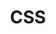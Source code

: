 ---
layout: list
title: CSS
slug: css
menu: true
submenu: false
order: 3
description: >
  about CSS
---